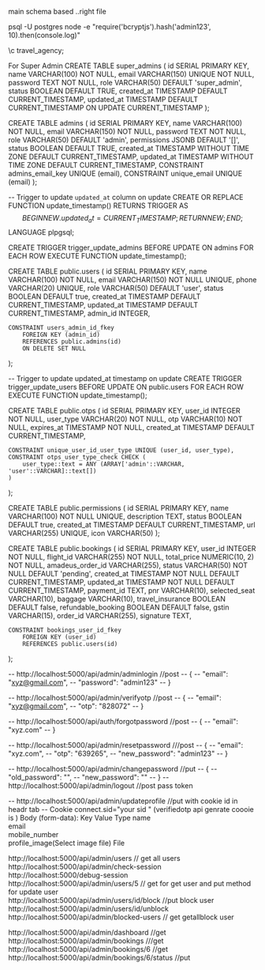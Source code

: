 main schema based ..right file 


psql -U postgres
node -e "require('bcryptjs').hash('admin123', 10).then(console.log)"


 \c travel_agency;

For Super Admin
CREATE TABLE super_admins (
    id SERIAL PRIMARY KEY,
    name VARCHAR(100) NOT NULL,
    email VARCHAR(150) UNIQUE NOT NULL,
    password TEXT NOT NULL,
    role VARCHAR(50) DEFAULT 'super_admin',
    status BOOLEAN DEFAULT TRUE,
    created_at TIMESTAMP DEFAULT CURRENT_TIMESTAMP,
    updated_at TIMESTAMP DEFAULT CURRENT_TIMESTAMP ON UPDATE CURRENT_TIMESTAMP
);

CREATE TABLE admins (
    id SERIAL PRIMARY KEY,
    name VARCHAR(100) NOT NULL,
    email VARCHAR(150) NOT NULL,
    password TEXT NOT NULL,
    role VARCHAR(50) DEFAULT 'admin',
    permissions JSONB DEFAULT '[]',
    status BOOLEAN DEFAULT TRUE,
    created_at TIMESTAMP WITHOUT TIME ZONE DEFAULT CURRENT_TIMESTAMP,
    updated_at TIMESTAMP WITHOUT TIME ZONE DEFAULT CURRENT_TIMESTAMP,
    CONSTRAINT admins_email_key UNIQUE (email),
    CONSTRAINT unique_email UNIQUE (email)
);

-- Trigger to update `updated_at` column on update
CREATE OR REPLACE FUNCTION update_timestamp()
RETURNS TRIGGER AS $$
BEGIN
    NEW.updated_at = CURRENT_TIMESTAMP;
    RETURN NEW;
END;
$$ LANGUAGE plpgsql;

CREATE TRIGGER trigger_update_admins
BEFORE UPDATE ON admins
FOR EACH ROW
EXECUTE FUNCTION update_timestamp();


CREATE TABLE public.users (
    id SERIAL PRIMARY KEY,
    name VARCHAR(100) NOT NULL,
    email VARCHAR(150) NOT NULL UNIQUE,
    phone VARCHAR(20) UNIQUE,
    role VARCHAR(50) DEFAULT 'user',
    status BOOLEAN DEFAULT true,
    created_at TIMESTAMP DEFAULT CURRENT_TIMESTAMP,
    updated_at TIMESTAMP DEFAULT CURRENT_TIMESTAMP,
    admin_id INTEGER,

    CONSTRAINT users_admin_id_fkey
        FOREIGN KEY (admin_id)
        REFERENCES public.admins(id)
        ON DELETE SET NULL
);


-- Trigger to update updated_at timestamp on update
CREATE TRIGGER trigger_update_users 
BEFORE UPDATE ON public.users 
FOR EACH ROW 
EXECUTE FUNCTION update_timestamp();

CREATE TABLE public.otps (
    id SERIAL PRIMARY KEY,
    user_id INTEGER NOT NULL,
    user_type VARCHAR(20) NOT NULL,
    otp VARCHAR(10) NOT NULL,
    expires_at TIMESTAMP NOT NULL,
    created_at TIMESTAMP DEFAULT CURRENT_TIMESTAMP,
    
    CONSTRAINT unique_user_id_user_type UNIQUE (user_id, user_type),
    CONSTRAINT otps_user_type_check CHECK (
        user_type::text = ANY (ARRAY['admin'::VARCHAR, 'user'::VARCHAR]::text[])
    )
);



CREATE TABLE public.permissions (
    id SERIAL PRIMARY KEY,
    name VARCHAR(100) NOT NULL UNIQUE,
    description TEXT,
    status BOOLEAN DEFAULT true,
    created_at TIMESTAMP DEFAULT CURRENT_TIMESTAMP,
    url VARCHAR(255) UNIQUE,
    icon VARCHAR(50)
);


CREATE TABLE public.bookings (
    id SERIAL PRIMARY KEY,
    user_id INTEGER NOT NULL,
    flight_id VARCHAR(255) NOT NULL,
    total_price NUMERIC(10, 2) NOT NULL,
    amadeus_order_id VARCHAR(255),
    status VARCHAR(50) NOT NULL DEFAULT 'pending',
    created_at TIMESTAMP NOT NULL DEFAULT CURRENT_TIMESTAMP,
    updated_at TIMESTAMP NOT NULL DEFAULT CURRENT_TIMESTAMP,
    payment_id TEXT,
    pnr VARCHAR(10),
    selected_seat VARCHAR(10),
    baggage VARCHAR(10),
    travel_insurance BOOLEAN DEFAULT false,
    refundable_booking BOOLEAN DEFAULT false,
    gstin VARCHAR(15),
    order_id VARCHAR(255),
    signature TEXT,

    CONSTRAINT bookings_user_id_fkey
        FOREIGN KEY (user_id)
        REFERENCES public.users(id)
);


-- http://localhost:5000/api/admin/adminlogin  //post 
-- {
--   "email": "xyz@gmail.com",
--   "password": "admin123"
-- }

-- http://localhost:5000/api/admin/verifyotp   //post 
-- {
--   "email": "xyz@gmail.com",
-- "otp": "828072"
-- }


-- http://localhost:5000/api/auth/forgotpassword  //post 
-- {
--   "email": "xyz.com"
-- }

-- http://localhost:5000/api/admin/resetpassword  ///post
-- {
--   "email": "xyz.com",
--   "otp": "639265",
--   "new_password": "admin123"
-- }

-- http://localhost:5000/api/admin/changepassword    //put 
-- {
--   "old_password": "",
--   "new_password": ""
-- }
-- http://localhost:5000/api/admin/logout //post pass token 

-- http://localhost:5000/api/admin/updateprofile //put  with cookie id in headr tab 
-- Cookie        connect.sid="your sid "  (verifiedotp api genrate coooie is )
 Body (form-data):
 Key	Value	Type
 name	
 email	
 mobile_number	
 profile_image(Select image file)	File



http://localhost:5000/api/admin/users      // get all users
http://localhost:5000/api/admin/check-session
http://localhost:5000/debug-session
http://localhost:5000/api/admin/users/5   // get for get user and put method for update user   
http://localhost:5000/api/admin/users/id/block    //put block user 
http://localhost:5000/api/admin/users/id/unblock
http://localhost:5000/api/admin/blocked-users       // get   getallblock user 




http://localhost:5000/api/admin/dashboard    //get
http://localhost:5000/api/admin/bookings     ///get 
http://localhost:5000/api/admin/bookings/6           //get
http://localhost:5000/api/admin/bookings/6/status     //put